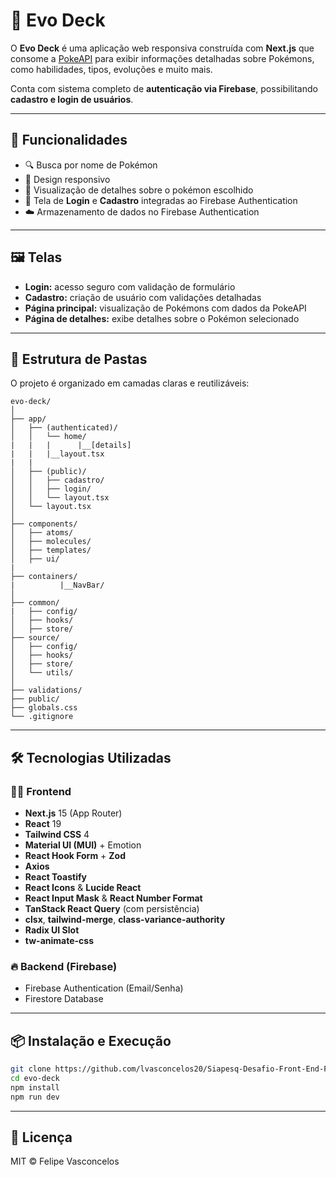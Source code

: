 
# 🧬 Evo Deck

O **Evo Deck** é uma aplicação web responsiva construída com **Next.js** que consome a [PokeAPI](https://pokeapi.co/) para exibir informações detalhadas sobre Pokémons, como habilidades, tipos, evoluções e muito mais.

Conta com sistema completo de **autenticação via Firebase**, possibilitando **cadastro e login de usuários**.

---

## 🚀 Funcionalidades

- 🔍 Busca por nome de Pokémon
- 📱 Design  responsivo 
- 🧠 Visualização de detalhes sobre o pokémon escolhido
- 🔐 Tela de **Login** e **Cadastro** integradas ao Firebase Authentication
- ☁️ Armazenamento de dados no Firebase  Authentication

---

## 🖼️ Telas

- **Login:** acesso seguro com validação de formulário
- **Cadastro:** criação de usuário com validações detalhadas
- **Página principal:** visualização de Pokémons com dados da PokeAPI
- **Página de detalhes:** exibe detalhes sobre o Pokémon selecionado

---

## 🧱 Estrutura de Pastas

O projeto é organizado em camadas claras e reutilizáveis:

```
evo-deck/
│
├── app/
│   ├── (authenticated)/      
│   │   └── home/
|   |   |      |__[details]
|   |   |__layout.tsx
|   |
│   ├── (public)/           
│   │   ├── cadastro/
│   │   ├── login/
│   │   └── layout.tsx
│   └── layout.tsx            
│
├── components/
│   ├── atoms/                 
│   ├── molecules/              
│   ├── templates/             
│   ├── ui/ 
|              
├── containers/ 
|          |__NavBar/            
│
├── common/  
|   ├── config/                
│   ├── hooks/                  
│   ├── store/                  
├── source/
│   ├── config/              
│   ├── hooks/                
│   ├── store/            
│   └── utils/               
│
├── validations/            
├── public/                    
├── globals.css                
└── .gitignore
```

---

## 🛠️ Tecnologias Utilizadas

### 🧑‍💻 Frontend

- **Next.js** 15 (App Router)
- **React** 19
- **Tailwind CSS** 4
- **Material UI (MUI)** + Emotion
- **React Hook Form** + **Zod**
- **Axios**
- **React Toastify**
- **React Icons** & **Lucide React**
- **React Input Mask** & **React Number Format**
- **TanStack React Query** (com persistência)
- **clsx**, **tailwind-merge**, **class-variance-authority**
- **Radix UI Slot**
- **tw-animate-css**

### 🔥 Backend (Firebase)

- Firebase Authentication (Email/Senha)
- Firestore Database

---

## 📦 Instalação e Execução

```bash
git clone https://github.com/lvasconcelos20/Siapesq-Desafio-Front-End-Felipe-Vasconcelos.git
cd evo-deck
npm install
npm run dev
```

---

## 📄 Licença

MIT © Felipe Vasconcelos
